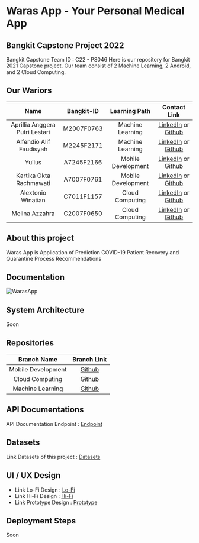 # Waras App - Your Personal Medical App

## Bangkit Capstone Project 2022

Bangkit Capstone Team ID : C22 - PS046
Here is our repository for Bangkit 2021 Capstone project. Our team consist of 2 Machine Learning, 2 Android, and 2 Cloud Computing.

## Our Wariors

|              Name              | Bangkit-ID |   Learning Path    |                                                       Contact Link                                                       |
| :----------------------------: | :--------: | :----------------: | :----------------------------------------------------------------------------------------------------------------------: |
| Aprillia Anggera Putri Lestari | M2007F0763 |  Machine Learning  |            [LinkedIn](https://www.linkedin.com/in/aprillia-anggera/) or [Github](https://github.com/anggera)             |
|    Alfendio Alif Faudisyah     | M2245F2171 |  Machine Learning  |                [LinkedIn](https://www.linkedin.com/in/alfendio/) or [Github](https://github.com/alfendio)                |
|             Yulius             | A7245F2166 | Mohile Development |              [LinkedIn](https://www.linkedin.com/in/natyulius/) or [Github](https://github.com/yuliusius1)               |
|    Kartika Okta Rachmawati     | A7007F0761 | Mobile Development |                 [LinkedIn](https://www.linkedin.com/in/) or [Github](https://github.com/kartikaokta123)                  |
|       Alextonio Winatian       | C7011F1157 |  Cloud Computing   | [LinkedIn](https://www.linkedin.com/in/alextonio-winatian-168b67236/) or [Github](https://github.com/Alextonio-Winatian) |
|         Melina Azzahra         | C2007F0650 |  Cloud Computing   |        [LinkedIn](https://www.linkedin.com/in/melina-azzahra-212399201/) or [Github](https://github.com/nmelinaa)        |

## About this project

Waras App is Application of Prediction COVID-19 Patient Recovery and Quarantine Process Recommendations

## Documentation

![WarasApp](https://github.com/yuliusius1/waras-bangkit-capstone-2022/blob/main/assets/documentations.jpg)

## System Architecture

Soon

## Repositories

|    Branch Name     |                                      Branch Link                                      |
| :----------------: | :-----------------------------------------------------------------------------------: |
| Mobile Development | [Github](https://github.com/yuliusius1/waras-bangkit-capstone-2022/tree/android-dev1) |
|  Cloud Computing   |   [Github](https://github.com/yuliusius1/waras-bangkit-capstone-2022/tree/cc-dev1)    |
|  Machine Learning  |    [Github](https://github.com/yuliusius1/waras-bangkit-capstone-2022/tree/ml-dev)    |

## API Documentations

API Documentation Endpoint : [Endpoint](https://documenter.getpostman.com/view/21187908/Uz5CLHqp)

## Datasets

Link Datasets of this project : [Datasets](https://github.com/saadidrees/dataset_covid_19_symptoms/blob/master/dataset_symps_covid19.csv)

## UI / UX Design

- Link Lo-Fi Design : [Lo-Fi](https://www.figma.com/file/E3FdMv9JI6ztkQxKpM5VH7/Capstone-Project?node-id=0%3A1)
- Link Hi-Fi Design : [Hi-Fi](https://www.figma.com/file/E3FdMv9JI6ztkQxKpM5VH7/Capstone-Project?node-id=109%3A93)
- Link Prototype Design : [Prototype](https://www.figma.com/proto/E3FdMv9JI6ztkQxKpM5VH7/Capstone-Project?page-id=344%3A211&node-id=344%3A246&viewport=465%2C233%2C0.32&scaling=scale-down&starting-point-node-id=344%3A239)

## Deployment Steps

Soon
